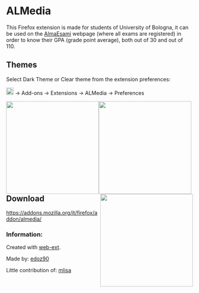 # ALMedia
This Firefox extension is made for students of University of Bologna, it can be used on the [AlmaEsami](https://almaesami.unibo.it) webpage (where all exams are registered) in order to know their GPA (grade point average), both out of 30 and out of 110.

## Themes
Select Dark Theme or Clear theme from the extension preferences:

<img src="https://blog.swisscows.ch/wp-content/uploads/2016/04/hamburger-icon.jpg" alt="Preferences" height="20"/> &rarr; Add-ons &rarr; Extensions &rarr; ALMedia &rarr; Preferences

<img width="250" style="float: left;" src="https://addons.cdn.mozilla.net/user-media/previews/full/173/173984.png?modified=1462870353"/>
<img width="250" style="float: left;" src="https://addons.cdn.mozilla.net/user-media/previews/full/173/173985.png?modified=1462870353"/>
<img width="250" style="float: right;" src="https://addons.cdn.mozilla.net/user-media/previews/full/173/173986.png?modified=1462870353"/>

## Download 
https://addons.mozilla.org/it/firefox/addon/almedia/

### Information:
Created with [web-ext](https://www.npmjs.com/package/web-ext).

Made by: 
[edoz90](https://github.com/edoz90)

Little contribution of:
[mlisa](https://github.com/mlisa)
